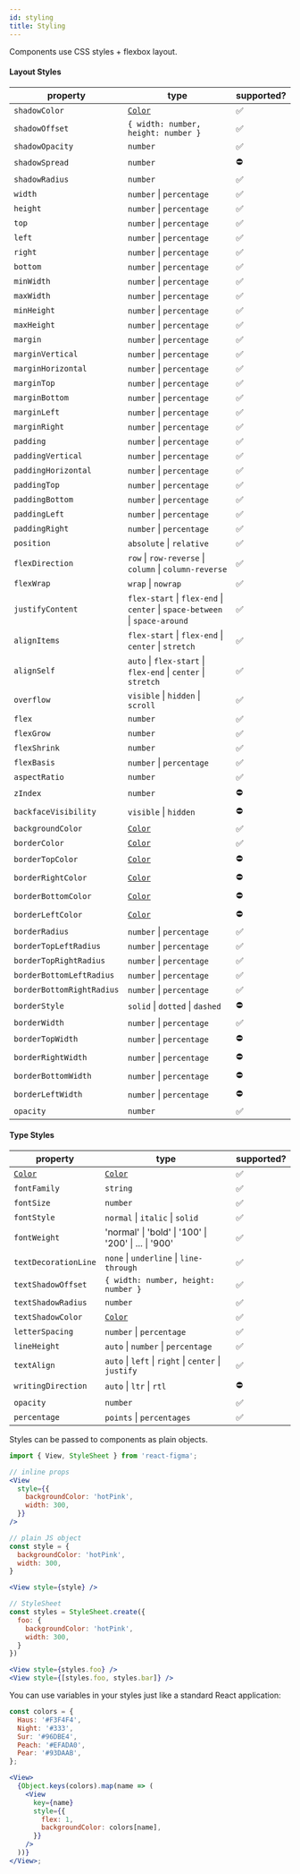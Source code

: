 ```yaml
---
id: styling
title: Styling
---
```


Components use CSS styles + flexbox layout.

#### Layout Styles

| property                  | type                                                                                        | supported? |
| ------------------------- | ------------------------------------------------------------------------------------------- | ---------- |
| `shadowColor`             | [`Color`](colors.md)                                                                        | ✅          |
| `shadowOffset`            | `{ width: number, height: number }`                                                         | ✅          |
| `shadowOpacity`           | `number`                                                                                    | ✅          |
| `shadowSpread`            | `number`                                                                                    | ⛔          |
| `shadowRadius`            | `number`                                                                                    | ✅          |
| `width`                   | `number` &#124; `percentage`                                                                | ✅          |
| `height`                  | `number` &#124; `percentage`                                                                | ✅          |
| `top`                     | `number` &#124; `percentage`                                                                | ✅          |
| `left`                    | `number` &#124; `percentage`                                                                | ✅          |
| `right`                   | `number` &#124; `percentage`                                                                | ✅          |
| `bottom`                  | `number` &#124; `percentage`                                                                | ✅          |
| `minWidth`                | `number` &#124; `percentage`                                                                | ✅          |
| `maxWidth`                | `number` &#124; `percentage`                                                                | ✅          |
| `minHeight`               | `number` &#124; `percentage`                                                                | ✅          |
| `maxHeight`               | `number` &#124; `percentage`                                                                | ✅          |
| `margin`                  | `number` &#124; `percentage`                                                                | ✅          |
| `marginVertical`          | `number` &#124; `percentage`                                                                | ✅          |
| `marginHorizontal`        | `number` &#124; `percentage`                                                                | ✅          |
| `marginTop`               | `number` &#124; `percentage`                                                                | ✅          |
| `marginBottom`            | `number` &#124; `percentage`                                                                | ✅          |
| `marginLeft`              | `number` &#124; `percentage`                                                                | ✅          |
| `marginRight`             | `number` &#124; `percentage`                                                                | ✅          |
| `padding`                 | `number` &#124; `percentage`                                                                | ✅          |
| `paddingVertical`         | `number` &#124; `percentage`                                                                | ✅          |
| `paddingHorizontal`       | `number` &#124; `percentage`                                                                | ✅          |
| `paddingTop`              | `number` &#124; `percentage`                                                                | ✅          |
| `paddingBottom`           | `number` &#124; `percentage`                                                                | ✅          |
| `paddingLeft`             | `number` &#124; `percentage`                                                                | ✅          |
| `paddingRight`            | `number` &#124; `percentage`                                                                | ✅          |
| `position`                | `absolute` &#124; `relative`                                                                | ✅          |
| `flexDirection`           | `row` &#124; `row-reverse` &#124; `column` &#124; `column-reverse`                          | ✅          |
| `flexWrap`                | `wrap` &#124; `nowrap`                                                                      | ✅          |
| `justifyContent`          | `flex-start` &#124; `flex-end` &#124; `center` &#124; `space-between` &#124; `space-around` | ✅          |
| `alignItems`              | `flex-start` &#124; `flex-end` &#124; `center` &#124; `stretch`                             | ✅          |
| `alignSelf`               | `auto` &#124; `flex-start` &#124; `flex-end` &#124; `center` &#124; `stretch`               | ✅          |
| `overflow`                | `visible` &#124; `hidden` &#124; `scroll`                                                   | ✅          |
| `flex`                    | `number`                                                                                    | ✅          |
| `flexGrow`                | `number`                                                                                    | ✅          |
| `flexShrink`              | `number`                                                                                    | ✅          |
| `flexBasis`               | `number` &#124; `percentage`                                                                | ✅          |
| `aspectRatio`             | `number`                                                                                    | ✅          |
| `zIndex`                  | `number`                                                                                    | ⛔          |
| `backfaceVisibility`      | `visible` &#124; `hidden`                                                                   | ⛔️         |
| `backgroundColor`         | [`Color`](colors.md)                                                                        | ✅          |
| `borderColor`             | [`Color`](colors.md)                                                                        | ✅          |
| `borderTopColor`          | [`Color`](colors.md)                                                                        | ⛔          |
| `borderRightColor`        | [`Color`](colors.md)                                                                        | ⛔          |
| `borderBottomColor`       | [`Color`](colors.md)                                                                        | ⛔          |
| `borderLeftColor`         | [`Color`](colors.md)                                                                        | ⛔          |
| `borderRadius`            | `number` &#124; `percentage`                                                                | ✅          |
| `borderTopLeftRadius`     | `number` &#124; `percentage`                                                                | ✅          |
| `borderTopRightRadius`    | `number` &#124; `percentage`                                                                | ✅          |
| `borderBottomLeftRadius`  | `number` &#124; `percentage`                                                                | ✅          |
| `borderBottomRightRadius` | `number` &#124; `percentage`                                                                | ✅          |
| `borderStyle`             | `solid` &#124; `dotted` &#124; `dashed`                                                     | ⛔          |
| `borderWidth`             | `number` &#124; `percentage`                                                                | ✅          |
| `borderTopWidth`          | `number` &#124; `percentage`                                                                | ⛔          |
| `borderRightWidth`        | `number` &#124; `percentage`                                                                | ⛔          |
| `borderBottomWidth`       | `number` &#124; `percentage`                                                                | ⛔          |
| `borderLeftWidth`         | `number` &#124; `percentage`                                                                | ⛔          |
| `opacity`                 | `number`                                                                                    | ✅          |

#### Type Styles

| property             | type                                                                 | supported? |
| -------------------- | -------------------------------------------------------------------- | ---------- |
| [`Color`](colors.md) | [`Color`](colors.md)                                                 | ✅          |
| `fontFamily`         | `string`                                                             | ✅          |
| `fontSize`           | `number`                                                             | ✅          |
| `fontStyle`          | `normal` &#124; `italic` &#124; `solid`                             | ✅          |
| `fontWeight`         | 'normal' &#124; 'bold' &#124; '100' &#124; '200' &#124; ... &#124; '900' | ✅          |
| `textDecorationLine` | `none` &#124; `underline` &#124; `line-through`                      | ✅          |
| `textShadowOffset`   | `{ width: number, height: number }`                                  | ✅          |
| `textShadowRadius`   | `number`                                                             | ✅          |
| `textShadowColor`    | [`Color`](colors.md)                                                 | ✅          |
| `letterSpacing`      | `number` &#124; `percentage`                                         | ✅          |
| `lineHeight`         | `auto` &#124; `number` &#124; `percentage`                           | ✅          |
| `textAlign`          | `auto` &#124; `left` &#124; `right` &#124; `center` &#124; `justify` | ✅          |
| `writingDirection`   | `auto` &#124; `ltr` &#124; `rtl`                                     | ⛔️         |
| `opacity`            | `number`                                                             | ✅          |
| `percentage`         | `points` &#124; `percentages`                                        | ✅          |

Styles can be passed to components as plain objects.

```jsx
import { View, StyleSheet } from 'react-figma';

// inline props
<View
  style={{
    backgroundColor: 'hotPink',
    width: 300,
  }}
/>

// plain JS object
const style = {
  backgroundColor: 'hotPink',
  width: 300,
}

<View style={style} />

// StyleSheet
const styles = StyleSheet.create({
  foo: {
    backgroundColor: 'hotPink',
    width: 300,
  }
})

<View style={styles.foo} />
<View style={[styles.foo, styles.bar]} />
```

You can use variables in your styles just like a standard React application:

```jsx
const colors = {
  Haus: '#F3F4F4',
  Night: '#333',
  Sur: '#96DBE4',
  Peach: '#EFADA0',
  Pear: '#93DAAB',
};

<View>
  {Object.keys(colors).map(name => (
    <View
      key={name}
      style={{
        flex: 1,
        backgroundColor: colors[name],
      }}
    />
  ))}
</View>;
```

